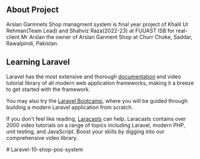 ## About Project 
Arslan Garmnets Shop managment system is final year project of Khalil Ur Rehman(Team Lead) and Shahviz Raza(2022-23) at FUUAST ISB  for real-client Mr Arslan the owner of Arslan Garment Shop at Churr Choke, Saddar, Rawalpindi, Pakistan.

## Learning Laravel

Laravel has the most extensive and thorough [documentation](https://laravel.com/docs) and video tutorial library of all modern web application frameworks, making it a breeze to get started with the framework.

You may also try the [Laravel Bootcamp](https://bootcamp.laravel.com), where you will be guided through building a modern Laravel application from scratch.

If you don't feel like reading, [Laracasts](https://laracasts.com) can help. Laracasts contains over 2000 video tutorials on a range of topics including Laravel, modern PHP, unit testing, and JavaScript. Boost your skills by digging into our comprehensive video library.


#   L a r a v e l - 1 0 - s h o p - p o s - s y s t e m  
 